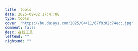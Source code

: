 ```yaml
---
title: tools
date: 2025-09-02 17:47:08
type: tools
cover: "https://bu.dusays.com/2025/04/11/67f9202c74ecc.jpg"
comment: false
desc: 在线工具
leftend: ""
rightend: ""
---
```

